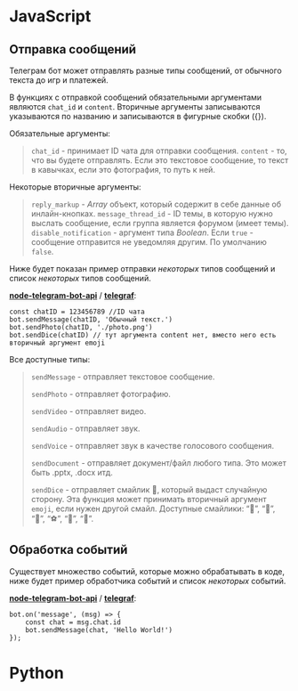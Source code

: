 # JavaScript

## Отправка сообщений

Телеграм бот может отправлять разные типы сообщений, от обычного текста до игр и платежей.

В функциях с отправкой сообщений обязательными аргументами являются `chat_id` и `content`. Вторичные аргументы записываются указываются по названию и записываются в фигурные скобки ({}).

Обязательные аргументы:
> `chat_id` - принимает ID чата для отправки сообщения.
> `content` - то, что вы будете отправлять. Если это текстовое сообщение, то текст в кавычках, если это фотография, то путь к ней.

Некоторые вторичные аргументы:
> `reply_markup` - _Array_ объект, который содержит в себе данные об инлайн-кнопках.
> `message_thread_id` - ID темы, в которую нужно выслать сообщение, если группа является форумом (имеет темы).
> `disable_notification` - аргумент типа _Boolean_. Если `true` - сообщение отправится не уведомляя другим. По умолчанию `false`.

Ниже будет показан пример отправки _некоторых_ типов сообщений и список _некоторых_ типов сообщений.


**[node-telegram-bot-api](https://github.com/yagop/node-telegram-bot-api)** / **[telegraf](https://github.com/telegraf/telegraf)**:
```
const chatID = 123456789 //ID чата
bot.sendMessage(chatID, 'Обычный текст.')
bot.sendPhoto(chatID, './photo.png')
bot.sendDice(chatID) // тут аргумента content нет, вместо него есть вторичный аргумент emoji
```

Все доступные типы:
> `sendMessage` - отправляет текстовое сообщение.
> 
> `sendPhoto` - отправляет фотографию.
> 
> `sendVideo` - отправляет видео.
> 
> `sendAudio` - отправляет звук.
> 
> `sendVoice` - отправляет звук в качестве голосового сообщения.
> 
> `sendDocument` - отправляет документ/файл любого типа. Это может быть .pptx, .docx итд.
> 
> `sendDice` - отправляет смайлик 🎲, который выдаст случайную сторону. Эта функция может принимать вторичный аргумент `emoji`, если нужен другой смайл. Доступные смайлики: “🎲”, “🎯”, “🏀”, “⚽”, “🎳”, “🎰”.


## Обработка событий

Существует множество событий, которые можно обрабатывать в коде, ниже будет пример обработчика событий и список _некоторых_ событий.

**[node-telegram-bot-api](https://github.com/yagop/node-telegram-bot-api)** / **[telegraf](https://github.com/telegraf/telegraf)**:
```
bot.on('message', (msg) => {
    const chat = msg.chat.id
    bot.sendMessage(chat, 'Hello World!')
});
```


# Python
